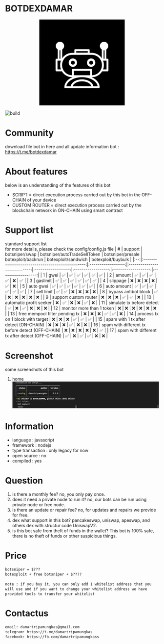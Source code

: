 # BOTDEXDAMAR
<p align="center">
  <img src="https://github.com/damartripamungkas/botdexdamar/blob/main/images/logo.png" width="auto" height="280"/>
</p>

  ![build](https://github.com/ntkme/github-buttons/workflows/build/badge.svg)



# Community
download file bot in here and all update information bot :
https://t.me/botdexdamar

# About features
below is an understanding of the features of this bot
- SCRIPT = direct execution process carried out by this bot in the OFF-CHAIN of your device
- CUSTOM ROUTER = direct execution process carried out by the blockchain network in ON-CHAIN using smart contract

# Support list
standard support list\
for more details, please check the config/config.js file
|  # |                      support                     |   botsniper/swap   | botsniper/autoTradeSellToken |  botsniper/presale | botexploit/backrun | botexploit/sandwich | botexploit/buybulk |
|:--:|:------------------------------------------------:|:------------------:|:----------------------------:|:------------------:|:------------------:|:-------------------:|:------------------:|
|  1 |                       gwei                       | :white_check_mark: |      :white_check_mark:      | :white_check_mark: | :white_check_mark: |  :white_check_mark: | :white_check_mark: |
|  2 |                      amount                      | :white_check_mark: |      :white_check_mark:      | :white_check_mark: | :white_check_mark: |         :x:         | :white_check_mark: |
|  3 |                     gaslimit                     | :white_check_mark: |      :white_check_mark:      | :white_check_mark: | :white_check_mark: |  :white_check_mark: | :white_check_mark: |
|  4 |                     slippage                     |         :x:        |              :x:             |         :x:        |         :x:        |  :white_check_mark: |         :x:        |
|  5 |                     auto gwei                    | :white_check_mark: |      :white_check_mark:      | :white_check_mark: | :white_check_mark: |  :white_check_mark: | :white_check_mark: |
|  6 |                    auto amount                   | :white_check_mark: |      :white_check_mark:      | :white_check_mark: | :white_check_mark: |  :white_check_mark: | :white_check_mark: |
|  7 |                    sell limit                    | :white_check_mark: |      :white_check_mark:      |         :x:        |         :x:        |         :x:         |         :x:        |
|  8 |               bypass antibot block               | :white_check_mark: |              :x:             |         :x:        |         :x:        |         :x:         |         :x:        |
|  9 |               support custom router              |         :x:        |              :x:             |         :x:        | :white_check_mark: |  :white_check_mark: |         :x:        |
| 10 |              automatic profit seeker             |         :x:        |      :white_check_mark:      |         :x:        |         :x:        |  :white_check_mark: |         :x:        |
| 11 |             simulate tx before detect            | :white_check_mark: |              :x:             | :white_check_mark: |         :x:        |         :x:         |         :x:        |
| 12 |             monitor more than 1 token            |         :x:        |              :x:             |         :x:        |         :x:        |         :x:         |         :x:        |
| 13 |          free mempool filter pending tx          |         :x:        |              :x:             |         :x:        | :white_check_mark: |  :white_check_mark: |         :x:        |
| 14 |         process tx on 1 block with target        |         :x:        |              :x:             |         :x:        | :white_check_mark: |  :white_check_mark: | :white_check_mark: |
| 15 |      spam with 1 tx after detect (ON-CHAIN)      |         :x:        |              :x:             |         :x:        | :white_check_mark: |         :x:         |         :x:        |
| 16 | spam with different tx before detect (OFF-CHAIN) |         :x:        |              :x:             |         :x:        |         :x:        |         :x:         | :white_check_mark: |
| 17 | spam with different tx after detect (OFF-CHAIN)  | :white_check_mark: |              :x:             | :white_check_mark: | :white_check_mark: |         :x:         |         :x:        |

# Screenshot
some screenshots of this bot

1. home\
![alt text](https://github.com/damartripamungkas/botdexdamar/blob/main/images/home.png?raw=true)

# Information
- language : javascript
- framework : nodejs
- type transaction : only legacy for now
- open source : no
- compiled : yes

# Question
1. is there a monthly fee? no, you only pay once.
2. does it need a private node to run it? no, our bots can be run using private node or free node.
3. is there an update or repair fee? no, for updates and repairs we provide for free.
4. dex what support in this bot? pancakeswap, uniswap, apeswap, and others dex with structur code UniswapV2.
5. is this bot safe from theft of funds in the wallet? This bot is 100% safe, there is no theft of funds or other suspicious things.

# Price
```
botsniper = $???
botexploit + free botsniper + $????

note : if you buy it, you can only add 1 whitelist address that you will use and if you want to change your whitelist address we have provided tools to transfer your whitelist
```

# Contactus
```
email: damartripamungkas@gmail.com
telegram: https://t.me/damartripamungkas
facebook: https://fb.com/damartripamungkass
```
